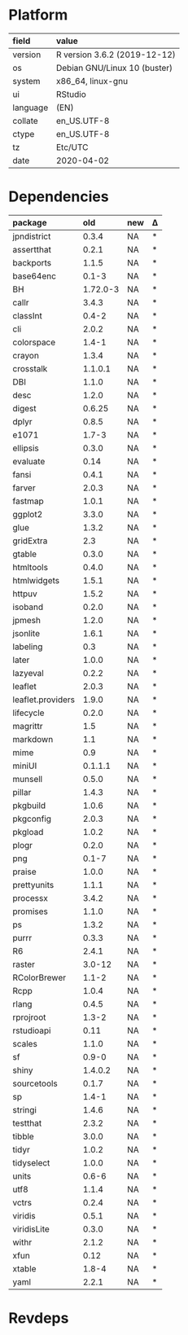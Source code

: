 # Platform

|field    |value                        |
|:--------|:----------------------------|
|version  |R version 3.6.2 (2019-12-12) |
|os       |Debian GNU/Linux 10 (buster) |
|system   |x86_64, linux-gnu            |
|ui       |RStudio                      |
|language |(EN)                         |
|collate  |en_US.UTF-8                  |
|ctype    |en_US.UTF-8                  |
|tz       |Etc/UTC                      |
|date     |2020-04-02                   |

# Dependencies

|package           |old      |new |Δ  |
|:-----------------|:--------|:---|:--|
|jpndistrict       |0.3.4    |NA  |*  |
|assertthat        |0.2.1    |NA  |*  |
|backports         |1.1.5    |NA  |*  |
|base64enc         |0.1-3    |NA  |*  |
|BH                |1.72.0-3 |NA  |*  |
|callr             |3.4.3    |NA  |*  |
|classInt          |0.4-2    |NA  |*  |
|cli               |2.0.2    |NA  |*  |
|colorspace        |1.4-1    |NA  |*  |
|crayon            |1.3.4    |NA  |*  |
|crosstalk         |1.1.0.1  |NA  |*  |
|DBI               |1.1.0    |NA  |*  |
|desc              |1.2.0    |NA  |*  |
|digest            |0.6.25   |NA  |*  |
|dplyr             |0.8.5    |NA  |*  |
|e1071             |1.7-3    |NA  |*  |
|ellipsis          |0.3.0    |NA  |*  |
|evaluate          |0.14     |NA  |*  |
|fansi             |0.4.1    |NA  |*  |
|farver            |2.0.3    |NA  |*  |
|fastmap           |1.0.1    |NA  |*  |
|ggplot2           |3.3.0    |NA  |*  |
|glue              |1.3.2    |NA  |*  |
|gridExtra         |2.3      |NA  |*  |
|gtable            |0.3.0    |NA  |*  |
|htmltools         |0.4.0    |NA  |*  |
|htmlwidgets       |1.5.1    |NA  |*  |
|httpuv            |1.5.2    |NA  |*  |
|isoband           |0.2.0    |NA  |*  |
|jpmesh            |1.2.0    |NA  |*  |
|jsonlite          |1.6.1    |NA  |*  |
|labeling          |0.3      |NA  |*  |
|later             |1.0.0    |NA  |*  |
|lazyeval          |0.2.2    |NA  |*  |
|leaflet           |2.0.3    |NA  |*  |
|leaflet.providers |1.9.0    |NA  |*  |
|lifecycle         |0.2.0    |NA  |*  |
|magrittr          |1.5      |NA  |*  |
|markdown          |1.1      |NA  |*  |
|mime              |0.9      |NA  |*  |
|miniUI            |0.1.1.1  |NA  |*  |
|munsell           |0.5.0    |NA  |*  |
|pillar            |1.4.3    |NA  |*  |
|pkgbuild          |1.0.6    |NA  |*  |
|pkgconfig         |2.0.3    |NA  |*  |
|pkgload           |1.0.2    |NA  |*  |
|plogr             |0.2.0    |NA  |*  |
|png               |0.1-7    |NA  |*  |
|praise            |1.0.0    |NA  |*  |
|prettyunits       |1.1.1    |NA  |*  |
|processx          |3.4.2    |NA  |*  |
|promises          |1.1.0    |NA  |*  |
|ps                |1.3.2    |NA  |*  |
|purrr             |0.3.3    |NA  |*  |
|R6                |2.4.1    |NA  |*  |
|raster            |3.0-12   |NA  |*  |
|RColorBrewer      |1.1-2    |NA  |*  |
|Rcpp              |1.0.4    |NA  |*  |
|rlang             |0.4.5    |NA  |*  |
|rprojroot         |1.3-2    |NA  |*  |
|rstudioapi        |0.11     |NA  |*  |
|scales            |1.1.0    |NA  |*  |
|sf                |0.9-0    |NA  |*  |
|shiny             |1.4.0.2  |NA  |*  |
|sourcetools       |0.1.7    |NA  |*  |
|sp                |1.4-1    |NA  |*  |
|stringi           |1.4.6    |NA  |*  |
|testthat          |2.3.2    |NA  |*  |
|tibble            |3.0.0    |NA  |*  |
|tidyr             |1.0.2    |NA  |*  |
|tidyselect        |1.0.0    |NA  |*  |
|units             |0.6-6    |NA  |*  |
|utf8              |1.1.4    |NA  |*  |
|vctrs             |0.2.4    |NA  |*  |
|viridis           |0.5.1    |NA  |*  |
|viridisLite       |0.3.0    |NA  |*  |
|withr             |2.1.2    |NA  |*  |
|xfun              |0.12     |NA  |*  |
|xtable            |1.8-4    |NA  |*  |
|yaml              |2.2.1    |NA  |*  |

# Revdeps

